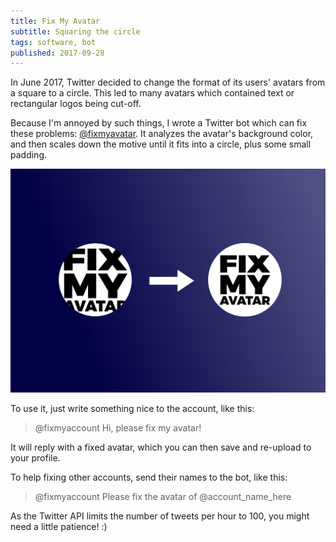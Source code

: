 ```yaml
---
title: Fix My Avatar
subtitle: Squaring the circle
tags: software, bot
published: 2017-09-28
---
```


In June 2017, Twitter decided to change the format of its users' avatars from a square to a circle. This led to many avatars which contained text or rectangular logos being cut-off.

Because I'm annoyed by such things, I wrote a Twitter bot which can fix these problems: [@fixmyavatar](https://twitter.com/fixmyavatar). It analyzes the avatar's background color, and then scales down the motive until it fits into a circle, plus some small padding.

![](demo.png)

To use it, just write something nice to the account, like this: 

> @fixmyaccount Hi, please fix my avatar!

It will reply with a fixed avatar, which you can then save and re-upload to your profile.

To help fixing other accounts, send their names to the bot, like this:

> @fixmyaccount Please fix the avatar of @account_name_here

As the Twitter API limits the number of tweets per hour to 100, you might need a little patience! :)
